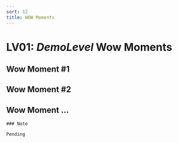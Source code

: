 ```yaml
---
sort: 12
title: WOW Moments
---
```


# LV01: *DemoLevel* Wow Moments

## Wow Moment #1

## Wow Moment #2

## Wow Moment ...



```note
### Note

Pending
```


